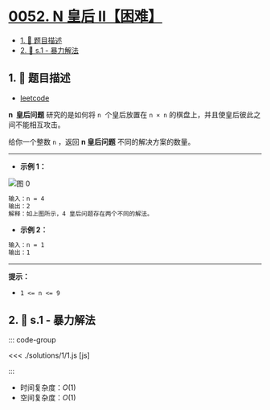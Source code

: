 # [0052. N 皇后 II【困难】](https://github.com/tnotesjs/TNotes.leetcode/tree/main/notes/0052.%20N%20%E7%9A%87%E5%90%8E%20II%E3%80%90%E5%9B%B0%E9%9A%BE%E3%80%91)

<!-- region:toc -->

- [1. 📝 题目描述](#1--题目描述)
- [2. 🎯 s.1 - 暴力解法](#2--s1---暴力解法)

<!-- endregion:toc -->

## 1. 📝 题目描述

- [leetcode](https://leetcode.cn/problems/n-queens-ii/)

**n  皇后问题** 研究的是如何将 `n`  个皇后放置在 `n × n` 的棋盘上，并且使皇后彼此之间不能相互攻击。

给你一个整数 `n` ，返回 **n 皇后问题** 不同的解决方案的数量。

---

- **示例 1：**

![图 0](https://cdn.jsdelivr.net/gh/tnotesjs/imgs@main/2025-09-10-12-36-27.png)

```txt
输入：n = 4
输出：2
解释：如上图所示，4 皇后问题存在两个不同的解法。
```

- **示例 2：**

```txt
输入：n = 1
输出：1
```

---

**提示：**

- `1 <= n <= 9`

## 2. 🎯 s.1 - 暴力解法

::: code-group

<<< ./solutions/1/1.js [js]

:::

- 时间复杂度：$O(1)$
- 空间复杂度：$O(1)$
